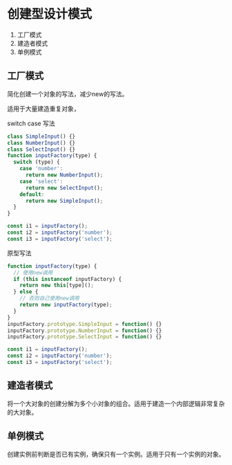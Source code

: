 # 创建型设计模式

1. 工厂模式
2. 建造者模式
3. 单例模式

## 工厂模式

简化创建一个对象的写法，减少new的写法。

适用于大量建造重复对象，

switch case 写法

```js
class SimpleInput() {}
class NumberInput() {}
class SelectInput() {}
function inputFactory(type) {
  switch (type) {
    case 'number':
      return new NumberInput();
    case 'select':
      return new SelectInput();
    default:
      return new SimpleInput();
  }
}

const i1 = inputFactory();
const i2 = inputFactory('number');
const i3 = inputFactory('select');
```

原型写法

```js
function inputFactory(type) {
  // 使用new调用
  if (this instanceof inputFactory) {
    return new this[type]();
  } else {
    // 否则自己使用new调用
    return new inputFactory(type);
  }
}
inputFactory.prototype.SimpleInput = function() {}
inputFactory.prototype.NumberInput = function() {}
inputFactory.prototype.SelectInput = function() {}

const i1 = inputFactory();
const i2 = inputFactory('number');
const i3 = inputFactory('select');
```

## 建造者模式

将一个大对象的创建分解为多个小对象的组合。适用于建造一个内部逻辑非常复杂的大对象。

## 单例模式

创建实例前判断是否已有实例，确保只有一个实例。适用于只有一个实例的对象。
